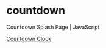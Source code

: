 # countdown
Countdown Splash Page | JavaScript

[Countdown Clock](https://beta-23.github.io/countdown/)
